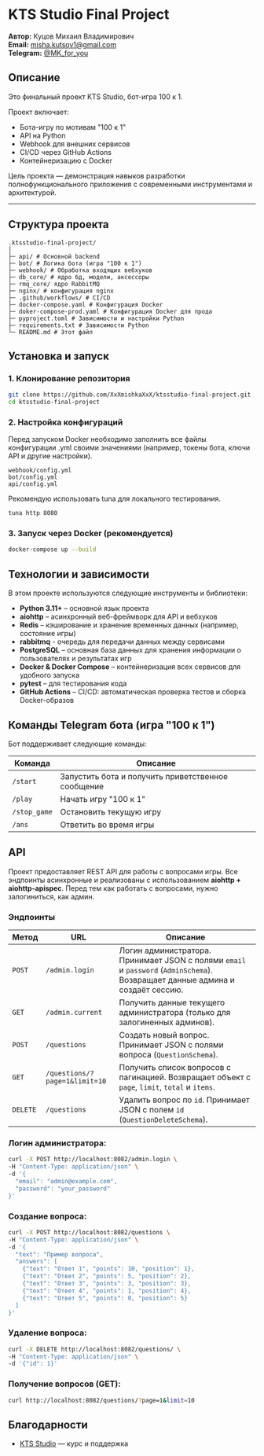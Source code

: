 # KTS Studio Final Project

**Автор:** Куцов Михаил Владимирович  
**Email:** misha.kutsov1@gmail.com  
**Telegram:** [@MK_for_you](https://t.me/MK_for_you)

## Описание

Это финальный проект KTS Studio, бот-игра 100 к 1.  

Проект включает:  

- Бота-игру по мотивам "100 к 1"  
- API на Python  
- Webhook для внешних сервисов  
- CI/CD через GitHub Actions  
- Контейнеризацию с Docker  

Цель проекта — демонстрация навыков разработки полнофункционального приложения с современными инструментами и архитектурой.  

---

## Структура проекта
```
.ktsstudio-final-project/
│
├─ api/ # Основной backend
├─ bot/ # Логика бота (игра "100 к 1")
├─ webhook/ # Обработка входящих вебхуков
├─ db_core/ # ядро бд, модели, аксессоры
├─ rmq_core/ ядро RabbitMQ
├─ nginx/ # конфигурация nginx
├─ .github/workflows/ # CI/CD
├─ docker-compose.yaml # Конфигурация Docker
├─ doker-compose-prod.yaml # Конфигурация Docker для прода
├─ pyproject.toml # Зависимости и настройки Python
├─ requirements.txt # Зависимости Python
└─ README.md # Этот файл
```

## Установка и запуск

### 1. Клонирование репозитория

```bash
git clone https://github.com/XxXmishkaXxX/ktsstudio-final-project.git
cd ktsstudio-final-project
```
### 2. Настройка конфигураций

Перед запуском Docker необходимо заполнить все файлы конфигурации .yml своими значениями (например, токены бота, ключи API и другие настройки).

```
webhook/config.yml
bot/config.yml
api/config.yml
```
Рекомендую использовать tuna для локального тестирования.
```bash
tuna http 8080
```

### 3. Запуск через Docker (рекомендуется)
```bash
docker-compose up --build
```

## Технологии и зависимости

В этом проекте используются следующие инструменты и библиотеки:

- **Python 3.11+** – основной язык проекта  
- **aiohttp** – асинхронный веб-фреймворк для API и вебхуков  
- **Redis** – кэширование и хранение временных данных (например, состояние игры)
- **rabbitmq** - очередь для передачи данных между сервисами 
- **PostgreSQL** – основная база данных для хранения информации о пользователях и результатах игр  
- **Docker & Docker Compose** – контейнеризация всех сервисов для удобного запуска  
- **pytest** – для тестирования кода  
- **GitHub Actions** – CI/CD: автоматическая проверка тестов и сборка Docker-образов  

## Команды Telegram бота (игра "100 к 1")

Бот поддерживает следующие команды:

| Команда       | Описание |
|---------------|----------|
| `/start`      | Запустить бота и получить приветственное сообщение |
| `/play`       | Начать игру "100 к 1" |
| `/stop_game`  | Остановить текущую игру |
| `/ans` | Ответить во время игры | 


## API

Проект предоставляет REST API для работы с вопросами игры. Все эндпоинты асинхронные и реализованы с использованием **aiohttp + aiohttp-apispec**. Перед тем как работать с вопросами, нужно залогиниться, как админ.

### Эндпоинты
| Метод  | URL           | Описание |
|--------|---------------|----------|
| `POST` | `/admin.login` | Логин администратора. Принимает JSON с полями `email` и `password` (`AdminSchema`). Возвращает данные админа и создаёт сессию. |
| `GET`  | `/admin.current` | Получить данные текущего администратора (только для залогиненных админов). |
| `POST` | `/questions`       | Создать новый вопрос. Принимает JSON с полями вопроса (`QuestionSchema`). |
| `GET`  | `/questions/?page=1&limit=10` | Получить список вопросов с пагинацией. Возвращает объект с `page`, `limit`, `total` и `items`. |
| `DELETE` | `/questions`     | Удалить вопрос по `id`. Принимает JSON с полем `id` (`QuestionDeleteSchema`). |

### Логин администратора:

```bash
curl -X POST http://localhost:8082/admin.login \
-H "Content-Type: application/json" \
-d '{
  "email": "admin@example.com",
  "password": "your_password"
}'
```
### Создание вопроса:
```bash
curl -X POST http://localhost:8082/questions \
-H "Content-Type: application/json" \
-d '{
  "text": "Пример вопроса",
  "answers": [
    {"text": "Ответ 1", "points": 10, "position": 1},
    {"text": "Ответ 2", "points": 5, "position": 2},
    {"text": "Ответ 3", "points": 3, "position": 3},
    {"text": "Ответ 4", "points": 1, "position": 4},
    {"text": "Ответ 5", "points": 0, "position": 5}
  ]
}'
```
### Удаление вопроса:
```bash
curl -X DELETE http://localhost:8082/questions/ \
-H "Content-Type: application/json" \
-d '{"id": 1}'
```

### Получение вопросов (GET):
```bash
curl http://localhost:8082/questions/?page=1&limit=10
```

## Благодарности

- [KTS Studio](https://ktsstudio.ru/) — курс и поддержка



